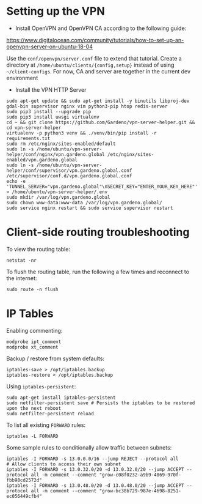 # Setting up the VPN

- Install OpenVPN and OpenVPN CA according to the following guide: 

https://www.digitalocean.com/community/tutorials/how-to-set-up-an-openvpn-server-on-ubuntu-18-04

Use the `conf/openvpn/server.conf` file to extend that tutorial. Create a directory at `/home/ubuntu/clients/{config,setup}`
instead of using `~/client-configs`. For now, CA and server are together in the current dev environment

- Install the VPN HTTP Server

```
sudo apt-get update && sudo apt-get install -y binutils libproj-dev gdal-bin supervisor nginx vim python3-pip htop redis-server
sudo pip3 install --upgrade pip
sudo pip3 install uwsgi virtualenv
cd ~ && git clone https://github.com/Gardeno/vpn-server-helper.git && cd vpn-server-helper
virtualenv -p python3 venv && ./venv/bin/pip install -r requirements.txt
sudo rm /etc/nginx/sites-enabled/default
sudo ln -s /home/ubuntu/vpn-server-helper/conf/nginx/vpn.gardeno.global /etc/nginx/sites-enabled/vpn.gardeno.global
sudo ln -s /home/ubuntu/vpn-server-helper/conf/supervisor/vpn.gardeno.global.conf /etc/supervisor/conf.d/vpn.gardeno.global.conf
echo -e 'TUNNEL_SERVER="vpn.gardeno.global"\nSECRET_KEY="ENTER_YOUR_KEY_HERE"' > /home/ubuntu/vpn-server-helper/.env
sudo mkdir /var/log/vpn.gardeno.global
sudo chown www-data:www-data /var/log/vpn.gardeno.global/
sudo service nginx restart && sudo service supervisor restart
```

# Client-side routing troubleshooting

To view the routing table:

```
netstat -nr
```

To flush the routing table, run the following a few times and reconnect to the internet:

```
sudo route -n flush
```

# IP Tables

Enabling commenting:

```
modprobe ipt_comment
modprobe xt_comment
```

Backup / restore from system defaults:

```
iptables-save > /opt/iptables.backup
iptables-restore < /opt/iptables.backup
```

Using `iptables-persistent`:

```
sudo apt-get install iptables-persistent
sudo netfilter-persistent save # Persists the iptables to be restored upon the next reboot
sudo netfilter-persistent reload
```

To list all existing `FORWARD` rules:

```
iptables -L FORWARD
```

Some sample rules to conditionally allow traffic between subnets:

```
iptables -I FORWARD -s 13.0.0.0/16 --jump REJECT --protocol all
# Allow clients to access their own subnet
iptables -I FORWARD -s 13.0.32.0/20 -d 13.0.32.0/20 --jump ACCEPT --protocol all -m comment --comment "grow-c08f0232-a9b9-4869-970f-fbb98cd2572d"
iptables -I FORWARD -s 13.0.48.0/20 -d 13.0.48.0/20 --jump ACCEPT --protocol all -m comment --comment "grow-bc38b729-987e-4698-8251-ec056449cfb4"
```
